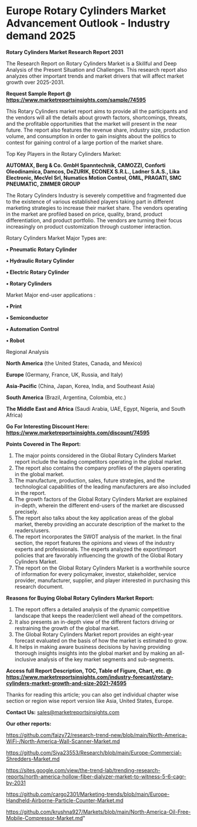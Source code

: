  # Europe Rotary Cylinders Market Advancement Outlook - Industry demand 2025

<strong>Rotary Cylinders Market Research Report 2031</strong>

The Research Report on Rotary Cylinders Market is a Skillful and Deep Analysis of the Present Situation and Challenges. This research report also analyzes other important trends and market drivers that will affect market growth over 2025-2031.

<strong>Request Sample Report @ <a href=https://www.marketreportsinsights.com/sample/74595>https://www.marketreportsinsights.com/sample/74595</a></strong>

This Rotary Cylinders market report aims to provide all the participants and the vendors will all the details about growth factors, shortcomings, threats, and the profitable opportunities that the market will present in the near future. The report also features the revenue share, industry size, production volume, and consumption in order to gain insights about the politics to contest for gaining control of a large portion of the market share.

Top Key Players in the Rotary Cylinders Market:

<strong>AUTOMAX, Berg & Co. GmbH Spanntechnik, CAMOZZI, Conforti Oleodinamica, Damcos, DeZURIK, ECONEX S.R.L., Ladner S.A.S., Lika Electronic, MecVel Srl, Numatics Motion Control, OMIL, PRAGATI, SMC PNEUMATIC, ZIMMER GROUP</strong>

The Rotary Cylinders Industry is severely competitive and fragmented due to the existence of various established players taking part in different marketing strategies to increase their market share. The vendors operating in the market are profiled based on price, quality, brand, product differentiation, and product portfolio. The vendors are turning their focus increasingly on product customization through customer interaction.

Rotary Cylinders Market Major Types are:

<strong>• Pneumatic Rotary Cylinder

• Hydraulic Rotary Cylinder

• Electric Rotary Cylinder

• Rotary Cylinders</strong>

Market Major end-user applications :

<strong>• Print

• Semiconductor

• Automation Control

• Robot</strong>

Regional Analysis

</u><strong><b>North America</b></strong> (the United States, Canada, and Mexico)

<strong><b>Europe </b></strong>(Germany, France, UK, Russia, and Italy)

<strong><b>Asia-Pacific</b></strong> (China, Japan, Korea, India, and Southeast Asia)

<strong><b>South America</b></strong> (Brazil, Argentina, Colombia, etc.)

<strong><b>The Middle East and Africa</b></strong> (Saudi Arabia, UAE, Egypt, Nigeria, and South Africa)

<strong>Go For Interesting Discount Here: <a href=https://www.marketreportsinsights.com/discount/74595>https://www.marketreportsinsights.com/discount/74595</a></strong>

<strong>Points Covered in The Report:</strong>
<ol>
  <li>The major points considered in the Global Rotary Cylinders Market report include the leading competitors operating in the global market.</li>
  <li>The report also contains the company profiles of the players operating in the global market.</li>
  <li>The manufacture, production, sales, future strategies, and the technological capabilities of the leading manufacturers are also included in the report.</li>
  <li>The growth factors of the Global Rotary Cylinders Market are explained in-depth, wherein the different end-users of the market are discussed precisely.</li>
  <li>The report also talks about the key application areas of the global market, thereby providing an accurate description of the market to the readers/users.</li>
  <li>The report incorporates the SWOT analysis of the market. In the final section, the report features the opinions and views of the industry experts and professionals. The experts analyzed the export/import policies that are favorably influencing the growth of the Global Rotary Cylinders Market.</li>
  <li>The report on the Global Rotary Cylinders Market is a worthwhile source of information for every policymaker, investor, stakeholder, service provider, manufacturer, supplier, and player interested in purchasing this research document.</li>
</ol>
<strong>Reasons for Buying Global Rotary Cylinders Market Report:</strong>

<ol>
  <li>The report offers a detailed analysis of the dynamic competitive landscape that keeps the reader/client well ahead of the competitors.</li>
  <li>It also presents an in-depth view of the different factors driving or restraining the growth of the global market.</li>
  <li>The Global Rotary Cylinders Market report provides an eight-year forecast evaluated on the basis of how the market is estimated to grow.</li>
  <li>It helps in making aware business decisions by having providing thorough insights insights into the global market and by making an all-inclusive analysis of the key market segments and sub-segments.</li>
</ol>
<strong>Access full Report Description, TOC, Table of Figure, Chart, etc. @ <a href=https://www.marketreportsinsights.com/industry-forecast/rotary-cylinders-market-growth-and-size-2021-74595>https://www.marketreportsinsights.com/industry-forecast/rotary-cylinders-market-growth-and-size-2021-74595</a></strong>


Thanks for reading this article; you can also get individual chapter wise section or region wise report version like Asia, United States, Europe.

<strong>Contact Us:</strong>
sales@marketreportsinsights.com

<strong>Our other reports:</strong>

<a href=https://github.com/faizy72/research-trend-new/blob/main/North-America-WiFi-/North-America-Wall-Scanner-Market.md>https://github.com/faizy72/research-trend-new/blob/main/North-America-WiFi-/North-America-Wall-Scanner-Market.md</a>

<a href=https://github.com/Siya23553/Research/blob/main/Europe-Commercial-Shredders-Market.md>https://github.com/Siya23553/Research/blob/main/Europe-Commercial-Shredders-Market.md</a>

<a href=https://sites.google.com/view/the-trend-lab/trending-research-reports/north-america-hollow-fiber-dialyzer-market-to-witness-5-6-cagr-by-2031>https://sites.google.com/view/the-trend-lab/trending-research-reports/north-america-hollow-fiber-dialyzer-market-to-witness-5-6-cagr-by-2031</a>

<a href=https://github.com/cargo2301/Marketing-trends/blob/main/Europe-Handheld-Airborne-Particle-Counter-Market.md>https://github.com/cargo2301/Marketing-trends/blob/main/Europe-Handheld-Airborne-Particle-Counter-Market.md</a>

<a href=https://github.com/krushna927/Markets/blob/main/North-America-Oil-Free-Mobile-Compressor-Market.md>https://github.com/krushna927/Markets/blob/main/North-America-Oil-Free-Mobile-Compressor-Market.md</a>"
